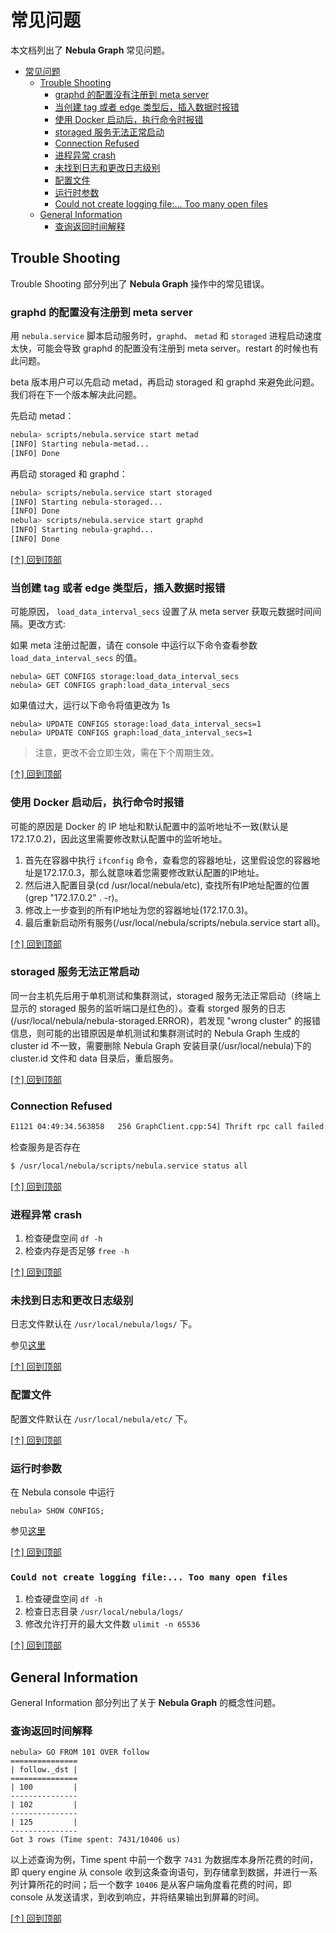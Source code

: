 # 常见问题

本文档列出了 **Nebula Graph** 常见问题。

- [常见问题](#%e5%b8%b8%e8%a7%81%e9%97%ae%e9%a2%98)
  - [Trouble Shooting](#trouble-shooting)
    - [graphd 的配置没有注册到 meta server](#graphd-%e7%9a%84%e9%85%8d%e7%bd%ae%e6%b2%a1%e6%9c%89%e6%b3%a8%e5%86%8c%e5%88%b0-meta-server)
    - [当创建 tag 或者 edge 类型后，插入数据时报错](#%e5%bd%93%e5%88%9b%e5%bb%ba-tag-%e6%88%96%e8%80%85-edge-%e7%b1%bb%e5%9e%8b%e5%90%8e%e6%8f%92%e5%85%a5%e6%95%b0%e6%8d%ae%e6%97%b6%e6%8a%a5%e9%94%99)
    - [使用 Docker 启动后，执行命令时报错](#%e4%bd%bf%e7%94%a8-docker-%e5%90%af%e5%8a%a8%e5%90%8e%e6%89%a7%e8%a1%8c%e5%91%bd%e4%bb%a4%e6%97%b6%e6%8a%a5%e9%94%99)
    - [storaged 服务无法正常启动](#storaged-%e6%9c%8d%e5%8a%a1%e6%97%a0%e6%b3%95%e6%ad%a3%e5%b8%b8%e5%90%af%e5%8a%a8)
    - [Connection Refused](#connection-refused)
    - [进程异常 crash](#%e8%bf%9b%e7%a8%8b%e5%bc%82%e5%b8%b8-crash)
    - [未找到日志和更改日志级别](#%e6%9c%aa%e6%89%be%e5%88%b0%e6%97%a5%e5%bf%97%e5%92%8c%e6%9b%b4%e6%94%b9%e6%97%a5%e5%bf%97%e7%ba%a7%e5%88%ab)
    - [配置文件](#%e9%85%8d%e7%bd%ae%e6%96%87%e4%bb%b6)
    - [运行时参数](#%e8%bf%90%e8%a1%8c%e6%97%b6%e5%8f%82%e6%95%b0)
    - [Could not create logging file:... Too many open files](#could-not-create-logging-file-too-many-open-files)
  - [General Information](#general-information)
    - [查询返回时间解释](#%e6%9f%a5%e8%af%a2%e8%bf%94%e5%9b%9e%e6%97%b6%e9%97%b4%e8%a7%a3%e9%87%8a)

## Trouble Shooting

Trouble Shooting 部分列出了 **Nebula Graph** 操作中的常见错误。

### graphd 的配置没有注册到 meta server

用 `nebula.service` 脚本启动服务时，`graphd`、 `metad` 和 `storaged` 进程启动速度太快，可能会导致 graphd 的配置没有注册到 meta server。restart 的时候也有此问题。

beta 版本用户可以先启动 metad，再启动 storaged 和 graphd 来避免此问题。我们将在下一个版本解决此问题。

先启动 metad：

```bash
nebula> scripts/nebula.service start metad
[INFO] Starting nebula-metad...
[INFO] Done
```

再启动 storaged 和 graphd：

```bash
nebula> scripts/nebula.service start storaged
[INFO] Starting nebula-storaged...
[INFO] Done
nebula> scripts/nebula.service start graphd
[INFO] Starting nebula-graphd...
[INFO] Done
```

[[↑] 回到顶部](#常见问题)

### 当创建 tag 或者 edge 类型后，插入数据时报错

可能原因， `load_data_interval_secs` 设置了从 meta server 获取元数据时间间隔。更改方式:

如果 meta 注册过配置，请在 console 中运行以下命令查看参数 `load_data_interval_secs` 的值。

```ngql
nebula> GET CONFIGS storage:load_data_interval_secs
nebula> GET CONFIGS graph:load_data_interval_secs
```

如果值过大，运行以下命令将值更改为 1s

   ```ngql
   nebula> UPDATE CONFIGS storage:load_data_interval_secs=1
   nebula> UPDATE CONFIGS graph:load_data_interval_secs=1
   ```

> 注意，更改不会立即生效，需在下个周期生效。

[[↑] 回到顶部](#常见问题)

### 使用 Docker 启动后，执行命令时报错

可能的原因是 Docker 的 IP 地址和默认配置中的监听地址不一致(默认是 172.17.0.2)，因此这里需要修改默认配置中的监听地址。

1. 首先在容器中执行 `ifconfig` 命令，查看您的容器地址，这里假设您的容器地址是172.17.0.3，那么就意味着您需要修改默认配置的IP地址。
2. 然后进入配置目录(cd /usr/local/nebula/etc), 查找所有IP地址配置的位置(grep "172.17.0.2" . -r)。
3. 修改上一步查到的所有IP地址为您的容器地址(172.17.0.3)。
4. 最后重新启动所有服务(/usr/local/nebula/scripts/nebula.service start all)。

[[↑] 回到顶部](#常见问题)

### storaged 服务无法正常启动

同一台主机先后用于单机测试和集群测试，storaged 服务无法正常启动（终端上显示的 storaged 服务的监听端口是红色的）。查看 storged 服务的日志(/usr/local/nebula/nebula-storaged.ERROR)，若发现 "wrong cluster" 的报错信息，则可能的出错原因是单机测试和集群测试时的 Nebula Graph 生成的 cluster id 不一致，需要删除 Nebula Graph 安装目录(/usr/local/nebula)下的 cluster.id 文件和 data 目录后，重启服务。

[[↑] 回到顶部](#常见问题)

### Connection Refused

```txt
E1121 04:49:34.563858   256 GraphClient.cpp:54] Thrift rpc call failed: AsyncSocketException: connect failed, type = Socket not open, errno = 111 (Connection refused): Connection refused
```

检查服务是否存在

```bash
$ /usr/local/nebula/scripts/nebula.service status all
```

[[↑] 回到顶部](#常见问题)

### 进程异常 crash

1. 检查硬盘空间 `df -h`
2. 检查内存是否足够 `free -h`

[[↑] 回到顶部](#常见问题)

### 未找到日志和更改日志级别

日志文件默认在 `/usr/local/nebula/logs/` 下。

参见[这里](docs/manual-CN/3.build-develop-and-administration/3.deploy-and-administrations/server-administration/configuration-statements/log.md)

[[↑] 回到顶部](#常见问题)

### 配置文件

配置文件默认在 `/usr/local/nebula/etc/` 下。

[[↑] 回到顶部](#常见问题)

### 运行时参数

在 Nebula console 中运行

```ngql
nebula> SHOW CONFIGS;
```

参见[这里](docs/manual-CN/3.build-develop-and-administration/3.deploy-and-administrations/server-administration/configuration-statements/configs-syntax.md)

[[↑] 回到顶部](#常见问题)

### `Could not create logging file:... Too many open files`

1. 检查硬盘空间 `df -h`
1. 检查日志目录 `/usr/local/nebula/logs/`
1. 修改允许打开的最大文件数 `ulimit -n 65536`

[[↑] 回到顶部](#常见问题)

## General Information

General Information 部分列出了关于 **Nebula Graph** 的概念性问题。

### 查询返回时间解释

```ngql
nebula> GO FROM 101 OVER follow
===============
| follow._dst |
===============
| 100         |
---------------
| 102         |
---------------
| 125         |
---------------
Got 3 rows (Time spent: 7431/10406 us)
```

以上述查询为例，Time spent 中前一个数字 `7431` 为数据库本身所花费的时间，即 query engine 从 console 收到这条查询语句，到存储拿到数据，并进行一系列计算所花的时间；后一个数字 `10406` 是从客户端角度看花费的时间，即 console 从发送请求，到收到响应，并将结果输出到屏幕的时间。

[[↑] 回到顶部](#常见问题)
